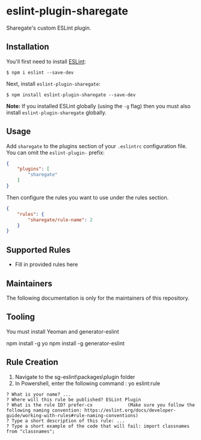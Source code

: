 # eslint-plugin-sharegate

Sharegate&#39;s custom ESLint plugin.

## Installation

You'll first need to install [ESLint](http://eslint.org):

```
$ npm i eslint --save-dev
```

Next, install `eslint-plugin-sharegate`:

```
$ npm install eslint-plugin-sharegate --save-dev
```

**Note:** If you installed ESLint globally (using the `-g` flag) then you must also install `eslint-plugin-sharegate` globally.

## Usage

Add `sharegate` to the plugins section of your `.eslintrc` configuration file. You can omit the `eslint-plugin-` prefix:

```json
{
    "plugins": [
        "sharegate"
    ]
}
```


Then configure the rules you want to use under the rules section.

```json
{
    "rules": {
        "sharegate/rule-name": 2
    }
}
```

## Supported Rules

* Fill in provided rules here

## Maintainers

The following documentation is only for the maintainers of this repository.

## Tooling

You must install Yeoman and generator-eslint

npm install -g yo
npm install -g generator-eslint

## Rule Creation

1. Navigate to the sg-eslint\packages\plugin folder
2. In Powershell, enter the following command : yo eslint:rule

```
? What is your name? ...
? Where will this rule be published? ESLint Plugin
? What is the rule ID? prefer-cx             (Make sure you follow the following naming convention: https://eslint.org/docs/developer-guide/working-with-rules#rule-naming-conventions)
? Type a short description of this rule: ...
? Type a short example of the code that will fail: import classnames from "classnames";
```

